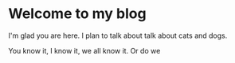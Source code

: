 # Welcome to my blog

I'm glad you are here. I plan to talk about talk about cats and dogs.

You know it, I know it, we all know it. 
  Or do we
